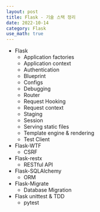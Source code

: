 ```yaml
---
layout: post
title: Flask - 기술 스택 정리
date: 2022-10-14
category: Flask
use_math: true
---
```


- Flask
    - Application factories
    - Application context
    - Authentication
    - Blueprint
    - Configs
    - Debugging
    - Router
    - Request Hooking
    - Request context
    - Staging
    - Session
    - Serving static files
    - Template engine & rendering
    - Test Client
- Flask-WTF
    - CSRF
- Flask-restx
    - RESTful API
- Flask-SQLAlchemy
    - ORM
- Flask-Migrate
    - Database Migration
- Flask unittest & TDD
    - pytest
